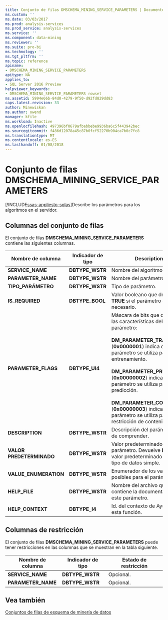 ```yaml
---
title: Conjunto de filas DMSCHEMA_MINING_SERVICE_PARAMETERS | Documentos de Microsoft
ms.custom: ''
ms.date: 03/03/2017
ms.prod: analysis-services
ms.prod_service: analysis-services
ms.service: ''
ms.component: data-mining
ms.reviewer: ''
ms.suite: pro-bi
ms.technology: ''
ms.tgt_pltfrm: ''
ms.topic: reference
apiname:
- DMSCHEMA_MINING_SERVICE_PARAMETERS
apitype: NA
applies_to:
- SQL Server 2016 Preview
helpviewer_keywords:
- DMSCHEMA_MINING_SERVICE_PARAMETERS rowset
ms.assetid: 5994e66b-84d0-4279-9f50-d92fd829dd83
caps.latest.revision: 33
author: Minewiskan
ms.author: owend
manager: kfile
ms.workload: Inactive
ms.openlocfilehash: 497396bf0679afbabbebe9936ba6c5f443942bec
ms.sourcegitcommit: f486d12078a45c87b0fcf52270b904ca7b0c7fc8
ms.translationtype: MT
ms.contentlocale: es-ES
ms.lasthandoff: 01/08/2018
---
```

# <a name="dmschemaminingserviceparameters-rowset"></a>Conjunto de filas DMSCHEMA_MINING_SERVICE_PARAMETERS
[!INCLUDE[ssas-appliesto-sqlas](../../../includes/ssas-appliesto-sqlas.md)]Describe los parámetros para los algoritmos en el servidor.  
  
## <a name="rowset-columns"></a>Columnas del conjunto de filas  
 El conjunto de filas **DMSCHEMA_MINING_SERVICE_PARAMETERS** contiene las siguientes columnas.  
  
|Nombre de columna|Indicador de tipo|Description|  
|-----------------|--------------------|-----------------|  
|**SERVICE_NAME**|**DBTYPE_WSTR**|Nombre del algoritmo.|  
|**PARAMETER_NAME**|**DBTYPE_WSTR**|Nombre del parámetro.|  
|**TIPO_PARÁMETRO**|**DBTYPE_WSTR**|Tipo de parámetro.|  
|**IS_REQUIRED**|**DBTYPE_BOOL**|Valor booleano que devuelve **TRUE** si el parámetro es necesario.|  
|**PARAMETER_FLAGS**|**DBTYPE_UI4**|Máscara de bits que describe las características del parámetro:<br /><br /> **DM_PARAMETER_TRAINING** (**0x0000001**) indica que el parámetro se utiliza para el entrenamiento.<br /><br /> **DM_PARAMETER_PREDICTION** (**0x00000002**) indica que el parámetro se utiliza para la predicción.<br /><br /> **DM_PARAMETER_CONTENT** (**0x00000003**) indica que el parámetro se utiliza para la restricción de contenido.|  
|**DESCRIPTION**|**DBTYPE_WSTR**|Descripción del parámetro fácil de comprender.|  
|**VALOR PREDETERMINADO**|**DBTYPE_WSTR**|Valor predeterminado del parámetro. Devuelve **NULL** si el valor predeterminado no es un tipo de datos simple.|  
|**VALUE_ENUMERATION**|**DBTYPE_WSTR**|Enumerador de los valores posibles para el parámetro.|  
|**HELP_FILE**|**DBTYPE_WSTR**|Nombre del archivo que contiene la documentación de este parámetro.|  
|**HELP_CONTEXT**|**DBTYPE_I4**|Id. del contexto de Ayuda para esta función.|  
  
## <a name="restriction-columns"></a>Columnas de restricción  
 El conjunto de filas **DMSCHEMA_MINING_SERVICE_PARAMETERS** puede tener restricciones en las columnas que se muestran en la tabla siguiente.  
  
|Nombre de columna|Indicador de tipo|Estado de restricción|  
|-----------------|--------------------|-----------------------|  
|**SERVICE_NAME**|**DBTYPE_WSTR**|Opcional.|  
|**PARAMETER_NAME**|**DBTYPE_WSTR**|Opcional.|  
  
## <a name="see-also"></a>Vea también  
 [Conjuntos de filas de esquema de minería de datos](../../../analysis-services/schema-rowsets/data-mining/data-mining-schema-rowsets.md)  
  
  
